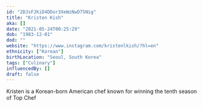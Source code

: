 ```yaml
---
id: "2DJsFJKiD4DDor3XeWzNwD75Nig"
title: "Kristen Kish"
aka: []
date: "2021-05-24T00:25:29"
dob: "1983-12-01"
dod: ""
website: "https://www.instagram.com/kristenlkish/?hl=en"
ethnicity: ["Korean"]
birthLocation: "Seoul, South Korea"
tags: ["Culinary"]
influencedBy: []
draft: false
---
```


Kristen is a Korean-born American chef known for winning the tenth season of Top
Chef
